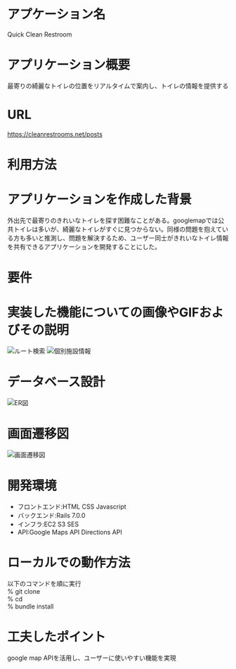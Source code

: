 # アプケーション名
Quick Clean Restroom
# アプリケーション概要
最寄りの綺麗なトイレの位置をリアルタイムで案内し、トイレの情報を提供する
# URL
https://cleanrestrooms.net/posts

# 利用方法
# アプリケーションを作成した背景
外出先で最寄りのきれいなトイレを探す困難なことがある。googlemapでは公共トイレは多いが、綺麗なトイレがすぐに見つからない。同様の問題を抱えている方も多いと推測し、問題を解決するため、ユーザー同士がきれいなトイレ情報を共有できるアプリケーションを開発することにした。
# 要件

# 実装した機能についての画像やGIFおよびその説明
![ルート検索](https://i.gyazo.com/0515388e1d4be67320f3889b7b19163d.jpg)
![個別施設情報](https://i.gyazo.com/6702edd493a19db141f52c579e9582eb.jpg)

# データベース設計
![ER図](https://i.gyazo.com/cb4db6391737ad0c1f7b11f5940a068c.png)

# 画面遷移図
![画面遷移図](https://i.gyazo.com/5df70c98f86793eed3264bb64e9c60fc.png)

# 開発環境
* フロントエンド:HTML CSS Javascript
* バックエンド:Rails 7.0.0
* インフラ:EC2 S3 SES
* API:Google Maps API Directions API

# ローカルでの動作方法
以下のコマンドを順に実行\
% git clone\
% cd\
% bundle install

# 工夫したポイント
google map APIを活用し、ユーザーに使いやすい機能を実現
